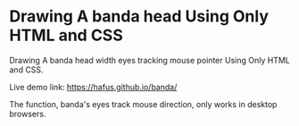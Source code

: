 # Drawing A banda head Using Only HTML and CSS
Drawing A banda head width eyes tracking mouse pointer Using Only HTML and CSS.

Live demo link: https://hafus.github.io/banda/

The function, banda's eyes track mouse direction, only works in desktop browsers.
